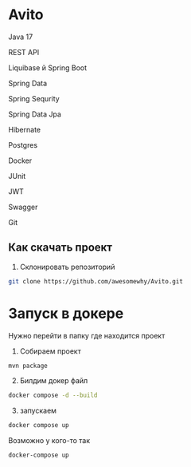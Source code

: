 # Avito

Java 17

REST API

Liquibase
й
Spring Boot

Spring Data

Spring Sequrity

Spring Data Jpa

Hibernate

Postgres

Docker

JUnit

JWT

Swagger

Git

## Как скачать проект

1. Склонировать репозиторий
```sh
git clone https://github.com/awesomewhy/Avito.git
```
# Запуск в докере

Нужно перейти в папку где находится проект

1. Собираем проект 
```sh
mvn package
```
2. Билдим докер файл
```sh
docker compose -d --build
```
3. запускаем
```sh
docker compose up
```
Возможно у кого-то так 
```sh
docker-compose up
```
